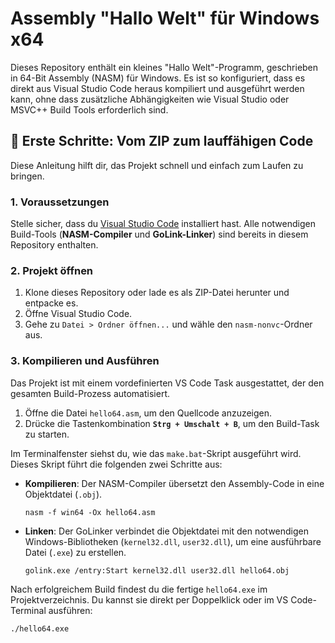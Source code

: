 # Assembly "Hallo Welt" für Windows x64

Dieses Repository enthält ein kleines "Hallo Welt"-Programm, geschrieben in 64-Bit Assembly (NASM) für Windows. Es ist so konfiguriert, dass es direkt aus Visual Studio Code heraus kompiliert und ausgeführt werden kann, ohne dass zusätzliche Abhängigkeiten wie Visual Studio oder MSVC++ Build Tools erforderlich sind.

## 🚀 Erste Schritte: Vom ZIP zum lauffähigen Code

Diese Anleitung hilft dir, das Projekt schnell und einfach zum Laufen zu bringen.

### 1. Voraussetzungen

Stelle sicher, dass du [Visual Studio Code](https://code.visualstudio.com/) installiert hast. Alle notwendigen Build-Tools (**NASM-Compiler** und **GoLink-Linker**) sind bereits in diesem Repository enthalten.

### 2. Projekt öffnen

1.  Klone dieses Repository oder lade es als ZIP-Datei herunter und entpacke es.
2.  Öffne Visual Studio Code.
3.  Gehe zu `Datei > Ordner öffnen...` und wähle den `nasm-nonvc`-Ordner aus.

### 3. Kompilieren und Ausführen

Das Projekt ist mit einem vordefinierten VS Code Task ausgestattet, der den gesamten Build-Prozess automatisiert.

1.  Öffne die Datei `hello64.asm`, um den Quellcode anzuzeigen.
2.  Drücke die Tastenkombination **`Strg + Umschalt + B`**, um den Build-Task zu starten.

Im Terminalfenster siehst du, wie das `make.bat`-Skript ausgeführt wird. Dieses Skript führt die folgenden zwei Schritte aus:

* **Kompilieren**: Der NASM-Compiler übersetzt den Assembly-Code in eine Objektdatei (`.obj`).
    ```shell
    nasm -f win64 -Ox hello64.asm
    ```
* **Linken**: Der GoLinker verbindet die Objektdatei mit den notwendigen Windows-Bibliotheken (`kernel32.dll`, `user32.dll`), um eine ausführbare Datei (`.exe`) zu erstellen.
    ```shell
    golink.exe /entry:Start kernel32.dll user32.dll hello64.obj
    ```

Nach erfolgreichem Build findest du die fertige `hello64.exe` im Projektverzeichnis. Du kannst sie direkt per Doppelklick oder im VS Code-Terminal ausführen:

```shell
./hello64.exe
